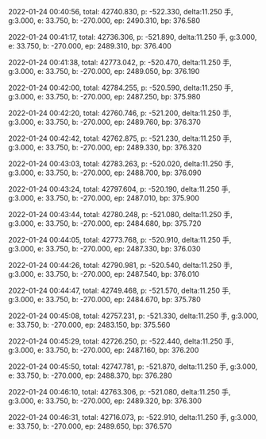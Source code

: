 2022-01-24 00:40:56, total: 42740.830, p: -522.330, delta:11.250 手, g:3.000, e: 33.750, b: -270.000, ep: 2490.310, bp: 376.580

2022-01-24 00:41:17, total: 42736.306, p: -521.890, delta:11.250 手, g:3.000, e: 33.750, b: -270.000, ep: 2489.310, bp: 376.400

2022-01-24 00:41:38, total: 42773.042, p: -520.470, delta:11.250 手, g:3.000, e: 33.750, b: -270.000, ep: 2489.050, bp: 376.190

2022-01-24 00:42:00, total: 42784.255, p: -520.590, delta:11.250 手, g:3.000, e: 33.750, b: -270.000, ep: 2487.250, bp: 375.980

2022-01-24 00:42:20, total: 42760.746, p: -521.200, delta:11.250 手, g:3.000, e: 33.750, b: -270.000, ep: 2489.760, bp: 376.370

2022-01-24 00:42:42, total: 42762.875, p: -521.230, delta:11.250 手, g:3.000, e: 33.750, b: -270.000, ep: 2489.330, bp: 376.320

2022-01-24 00:43:03, total: 42783.263, p: -520.020, delta:11.250 手, g:3.000, e: 33.750, b: -270.000, ep: 2488.700, bp: 376.090

2022-01-24 00:43:24, total: 42797.604, p: -520.190, delta:11.250 手, g:3.000, e: 33.750, b: -270.000, ep: 2487.010, bp: 375.900

2022-01-24 00:43:44, total: 42780.248, p: -521.080, delta:11.250 手, g:3.000, e: 33.750, b: -270.000, ep: 2484.680, bp: 375.720

2022-01-24 00:44:05, total: 42773.768, p: -520.910, delta:11.250 手, g:3.000, e: 33.750, b: -270.000, ep: 2487.330, bp: 376.030

2022-01-24 00:44:26, total: 42790.981, p: -520.540, delta:11.250 手, g:3.000, e: 33.750, b: -270.000, ep: 2487.540, bp: 376.010

2022-01-24 00:44:47, total: 42749.468, p: -521.570, delta:11.250 手, g:3.000, e: 33.750, b: -270.000, ep: 2484.670, bp: 375.780

2022-01-24 00:45:08, total: 42757.231, p: -521.330, delta:11.250 手, g:3.000, e: 33.750, b: -270.000, ep: 2483.150, bp: 375.560

2022-01-24 00:45:29, total: 42726.250, p: -522.440, delta:11.250 手, g:3.000, e: 33.750, b: -270.000, ep: 2487.160, bp: 376.200

2022-01-24 00:45:50, total: 42747.781, p: -521.870, delta:11.250 手, g:3.000, e: 33.750, b: -270.000, ep: 2488.370, bp: 376.280

2022-01-24 00:46:10, total: 42763.306, p: -521.080, delta:11.250 手, g:3.000, e: 33.750, b: -270.000, ep: 2489.320, bp: 376.300

2022-01-24 00:46:31, total: 42716.073, p: -522.910, delta:11.250 手, g:3.000, e: 33.750, b: -270.000, ep: 2489.650, bp: 376.570